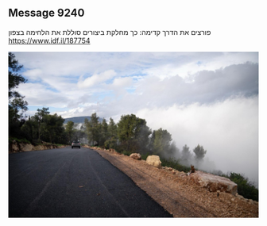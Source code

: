 ## Message 9240

פורצים את הדרך קדימה:
כך מחלקת ביצורים סוללת את הלחימה בצפון
https://www.idf.il/187754

![Photo](9240/9240_photo.jpg)
